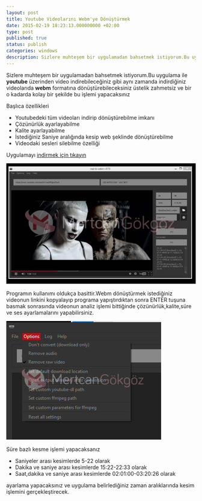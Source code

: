 ```yaml
---
layout: post
title: Youtube Videolarını Webm'ye Dönüştürmek
date: 2015-02-19 18:23:13.000000000 +02:00
type: post
published: true
status: publish
categories: windows
description: Sizlere muhteşem bir uygulamadan bahsetmek istiyorum.Bu uygulama youtube üzerinden video indirebileceğiniz gibi aynı zamanda indirdiğiniz videolarıda
---
```

Sizlere muhteşem bir uygulamadan bahsetmek istiyorum.Bu uygulama ile **youtube** üzerinden video indirebileceğiniz gibi aynı zamanda indirdiğiniz videolarıda **webm** formatına dönüştürebileceksiniz üstelik zahmetsiz ve bir o kadarda kolay bir şekilde bu işlemi yapacaksınız

Başlıca özellikleri

- Youtubedeki tüm videoları indirip dönüştürebilme imkanı
- Çözünürlük ayarlayabilme
- Kalite ayarlayabilme
- İstediğiniz Saniye aralığında kesip web şeklinde dönüştürebilme
- Videodaki sesleri silebilme özelliği

Uygulamayı [indirmek için tıkayın](https://solusipse.github.io/web-to-webm/)

![youtubetowebmgorsel1](/assets/youtubetowebmgorsel1-e1424362425753.jpg)

Programın kullanımı oldukça basittir.Webm dönüştürmek istediğiniz videonun linkini kopyalayıp programa yapıştırdıktan sonra ENTER tuşuna basmak sonrasında videonun analiz işlemi bittiğinde çözünürlük,kalite,süre ve ses ayarlamalarını yapabilirsiniz.

![youtubetowebmgorsel2](/assets/youtubetowebmgorsel2.png)

Süre bazlı kesme işlemi yapacaksanız

- Saniyeler arası kesimlerde 5-22 olarak
- Dakika ve saniye arası kesimlerde 15:22-22:33 olarak
- Saat,dakika ve saniye arası kesimlerde 02:01:00-03:20:26 olarak

ayarlama yapacaksınız ve uygulama belirlediğiniz zaman aralıklarında kesim işlemini gerçekleştirecek.
